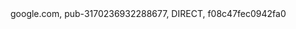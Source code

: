 <!DOCTYPE html>
<html lang="en">
<head><script async src="https://pagead2.googlesyndication.com/pagead/js/adsbygoogle.js?client=ca-pub-3170236932288677"
     crossorigin="anonymous"></script>
     google.com, pub-3170236932288677, DIRECT, f08c47fec0942fa0
    <meta charset="UTF-8">
    <meta name="viewport" content="width=device-width, initial-scale=1.0">
    <title>J ENTERPRICES - Creative Digital Solutions</title>
    <script src="https://cdn.tailwindcss.com"></script>
    <link href="https://fonts.googleapis.com/css2?family=Inter:wght@300;400;500;600;700&display=swap" rel="stylesheet">
    <style>
        * {
            font-family: 'Inter', sans-serif;
        }
        
        .gradient-bg {
            background: linear-gradient(-45deg, #667eea, #764ba2, #f093fb, #f5576c);
            background-size: 400% 400%;
            animation: gradientShift 15s ease infinite;
        }
        
        @keyframes gradientShift {
            0% { background-position: 0% 50%; }
            50% { background-position: 100% 50%; }
            100% { background-position: 0% 50%; }
        }
        
        .floating {
            animation: float 3s ease-in-out infinite;
        }
        
        @keyframes float {
            0%, 100% { transform: translateY(0px); }
            50% { transform: translateY(-20px); }
        }
        
        .card-3d {
            transform-style: preserve-3d;
            transition: all 0.3s ease;
        }
        
        .card-3d:hover {
            transform: rotateY(10deg) rotateX(10deg) scale(1.05);
            box-shadow: 0 20px 40px rgba(0,0,0,0.2);
        }
        
        .glass-nav {
            backdrop-filter: blur(10px);
            background: rgba(255, 255, 255, 0.1);
            border: 1px solid rgba(255, 255, 255, 0.2);
        }
        
        .fade-in {
            opacity: 0;
            transform: translateY(30px);
            transition: all 0.6s ease;
        }
        
        .fade-in.visible {
            opacity: 1;
            transform: translateY(0);
        }
        
        .bounce-emoji {
            animation: bounce 2s infinite;
        }
        
        @keyframes bounce {
            0%, 20%, 50%, 80%, 100% { transform: translateY(0); }
            40% { transform: translateY(-10px); }
            60% { transform: translateY(-5px); }
        }
        
        .pulse-button {
            animation: pulse 2s infinite;
        }
        
        @keyframes pulse {
            0% { box-shadow: 0 0 0 0 rgba(102, 126, 234, 0.7); }
            70% { box-shadow: 0 0 0 10px rgba(102, 126, 234, 0); }
            100% { box-shadow: 0 0 0 0 rgba(102, 126, 234, 0); }
        }
        
        .chatbot {
            position: fixed;
            bottom: 20px;
            right: 20px;
            z-index: 1000;
            animation: float 3s ease-in-out infinite;
        }
        
        .hidden-page {
            display: none;
        }
        
        .active-page {
            display: block;
        }
    </style>
</head>
<body class="bg-gray-900 text-white overflow-x-hidden">
    <!-- Navigation -->
    <nav class="fixed top-0 w-full z-50 glass-nav">
        <div class="container mx-auto px-6 py-4">
            <div class="flex justify-between items-center">
                <div class="text-2xl font-bold text-white">
                    J ENTERPRICES <span class="bounce-emoji">🏢</span>
                </div>
                <div class="hidden md:flex space-x-8">
                    <a href="#" onclick="showPage('home')" class="nav-link text-white hover:text-purple-300 transition-colors">Home</a>
                    <a href="#" onclick="showPage('services')" class="nav-link text-white hover:text-purple-300 transition-colors">Services</a>
                    <a href="#" onclick="showPage('articles')" class="nav-link text-white hover:text-purple-300 transition-colors">Articles</a>
                    <a href="#" onclick="showPage('about')" class="nav-link text-white hover:text-purple-300 transition-colors">About</a>
                    <a href="#" onclick="showPage('contact')" class="nav-link text-white hover:text-purple-300 transition-colors">Contact</a>
                </div>
                <div class="md:hidden">
                    <button onclick="toggleMobileMenu()" class="text-white">
                        <svg class="w-6 h-6" fill="none" stroke="currentColor" viewBox="0 0 24 24">
                            <path stroke-linecap="round" stroke-linejoin="round" stroke-width="2" d="M4 6h16M4 12h16M4 18h16"></path>
                        </svg>
                    </button>
                </div>
            </div>
            <div id="mobile-menu" class="hidden md:hidden mt-4 space-y-2">
                <a href="#" onclick="showPage('home')" class="block text-white hover:text-purple-300 transition-colors">Home</a>
                <a href="#" onclick="showPage('services')" class="block text-white hover:text-purple-300 transition-colors">Services</a>
                <a href="#" onclick="showPage('articles')" class="block text-white hover:text-purple-300 transition-colors">Articles</a>
                <a href="#" onclick="showPage('about')" class="block text-white hover:text-purple-300 transition-colors">About</a>
                <a href="#" onclick="showPage('contact')" class="block text-white hover:text-purple-300 transition-colors">Contact</a>
            </div>
        </div>
    </nav>

    <!-- Page 1: Home -->
    <div id="home-page" class="active-page">
        <section class="min-h-screen gradient-bg flex items-center justify-center relative overflow-hidden">
            <div class="absolute inset-0 opacity-20">
                <div class="floating absolute top-20 left-10 text-6xl">💻</div>
                <div class="floating absolute top-40 right-20 text-4xl" style="animation-delay: 1s;">🎨</div>
                <div class="floating absolute bottom-40 left-20 text-5xl" style="animation-delay: 2s;">✨</div>
                <div class="floating absolute bottom-20 right-10 text-4xl" style="animation-delay: 0.5s;">🚀</div>
            </div>
            
            <div class="text-center z-10 px-6">
                <h1 class="text-6xl md:text-8xl font-bold mb-6 fade-in">
                    Welcome to <span class="text-yellow-300">J ENTERPRICES</span>
                </h1>
                <p class="text-xl md:text-2xl mb-4 fade-in" style="animation-delay: 0.3s;">
                    Your one-stop solution for creative and digital design services
                </p>
                <p class="text-lg mb-8 fade-in" style="animation-delay: 0.6s;">
                    Founded by <span class="text-purple-300 font-semibold">Jahangir Yousuf Kacher</span>
                </p>
                <button onclick="showPage('services')" class="bg-purple-600 hover:bg-purple-700 text-white font-bold py-4 px-8 rounded-full text-lg transition-all duration-300 transform hover:scale-105 pulse-button fade-in" style="animation-delay: 0.9s;">
                    Explore Our Services <span class="bounce-emoji ml-2">💼</span>
                </button>
            </div>
        </section>
    </div>

    <!-- Page 2: Services -->
    <div id="services-page" class="hidden-page">
        <section class="min-h-screen bg-gradient-to-br from-gray-900 via-purple-900 to-gray-900 pt-24 pb-12">
            <div class="container mx-auto px-6">
                <h1 class="text-5xl md:text-6xl font-bold text-center mb-16 fade-in">
                    Our Services <span class="bounce-emoji">🛠️</span>
                </h1>
                
                <div class="grid md:grid-cols-2 lg:grid-cols-3 gap-8">
                    <div class="card-3d bg-gradient-to-br from-blue-600 to-purple-600 p-8 rounded-2xl fade-in">
                        <div class="text-6xl mb-4 floating">🌐</div>
                        <h3 class="text-2xl font-bold mb-4">Web Designing</h3>
                        <p class="text-gray-200">Modern, responsive websites that captivate your audience and drive results.</p>
                    </div>
                    
                    <div class="card-3d bg-gradient-to-br from-pink-600 to-red-600 p-8 rounded-2xl fade-in" style="animation-delay: 0.2s;">
                        <div class="text-6xl mb-4 floating" style="animation-delay: 1s;">🎨</div>
                        <h3 class="text-2xl font-bold mb-4">Graphic Designing</h3>
                        <p class="text-gray-200">Eye-catching graphics that tell your brand's story and engage customers.</p>
                    </div>
                    
                    <div class="card-3d bg-gradient-to-br from-green-600 to-teal-600 p-8 rounded-2xl fade-in" style="animation-delay: 0.4s;">
                        <div class="text-6xl mb-4 floating" style="animation-delay: 2s;">🖌️</div>
                        <h3 class="text-2xl font-bold mb-4">Logo Designing</h3>
                        <p class="text-gray-200">Memorable logos that represent your brand's identity and values.</p>
                    </div>
                    
                    <div class="card-3d bg-gradient-to-br from-yellow-600 to-orange-600 p-8 rounded-2xl fade-in" style="animation-delay: 0.6s;">
                        <div class="text-6xl mb-4 floating" style="animation-delay: 0.5s;">📸</div>
                        <h3 class="text-2xl font-bold mb-4">Social Media Graphics</h3>
                        <p class="text-gray-200">Stunning visuals that boost your social media presence and engagement.</p>
                    </div>
                    
                    <div class="card-3d bg-gradient-to-br from-indigo-600 to-purple-600 p-8 rounded-2xl fade-in" style="animation-delay: 0.8s;">
                        <div class="text-6xl mb-4 floating" style="animation-delay: 1.5s;">🧠</div>
                        <h3 class="text-2xl font-bold mb-4">AI-based Design Consulting</h3>
                        <p class="text-gray-200">Cutting-edge AI solutions to optimize your design strategy and workflow.</p>
                    </div>
                    
                    <div class="card-3d bg-gradient-to-br from-purple-600 to-pink-600 p-8 rounded-2xl fade-in" style="animation-delay: 1s;">
                        <div class="text-6xl mb-4 floating" style="animation-delay: 2.5s;">✨</div>
                        <h3 class="text-2xl font-bold mb-4">Creative Online Services</h3>
                        <p class="text-gray-200">Comprehensive digital solutions tailored to your unique business needs.</p>
                    </div>
                </div>
            </div>
        </section>
    </div>

    <!-- Page 3: Articles -->
    <div id="articles-page" class="hidden-page">
        <section class="min-h-screen bg-gradient-to-br from-gray-900 via-blue-900 to-gray-900 pt-24 pb-12">
            <div class="container mx-auto px-6">
                <h1 class="text-5xl md:text-6xl font-bold text-center mb-16 fade-in">
                    Insights & Articles <span class="bounce-emoji">📚</span>
                </h1>
                
                <div class="grid md:grid-cols-2 lg:grid-cols-3 gap-8">
                    <article class="bg-white bg-opacity-10 backdrop-blur-lg rounded-2xl overflow-hidden card-3d fade-in">
                        <div class="h-48 bg-gradient-to-br from-purple-500 to-pink-500 flex items-center justify-center">
                            <span class="text-6xl floating">🎯</span>
                        </div>
                        <div class="p-6">
                            <h3 class="text-xl font-bold mb-3">Why Every Business Needs a Custom Logo</h3>
                            <p class="text-gray-300 mb-4">Discover how a well-designed logo can transform your brand identity and boost customer recognition...</p>
                            <span class="text-purple-300 text-sm">Design Tips • 5 min read</span>
                        </div>
                    </article>
                    
                    <article class="bg-white bg-opacity-10 backdrop-blur-lg rounded-2xl overflow-hidden card-3d fade-in" style="animation-delay: 0.2s;">
                        <div class="h-48 bg-gradient-to-br from-blue-500 to-teal-500 flex items-center justify-center">
                            <span class="text-6xl floating" style="animation-delay: 1s;">🚀</span>
                        </div>
                        <div class="p-6">
                            <h3 class="text-xl font-bold mb-3">Top 5 Web Design Trends 2025</h3>
                            <p class="text-gray-300 mb-4">Stay ahead of the curve with the latest web design trends that will dominate the digital landscape...</p>
                            <span class="text-blue-300 text-sm">Web Design • 7 min read</span>
                        </div>
                    </article>
                    
                    <article class="bg-white bg-opacity-10 backdrop-blur-lg rounded-2xl overflow-hidden card-3d fade-in" style="animation-delay: 0.4s;">
                        <div class="h-48 bg-gradient-to-br from-green-500 to-yellow-500 flex items-center justify-center">
                            <span class="text-6xl floating" style="animation-delay: 2s;">🎨</span>
                        </div>
                        <div class="p-6">
                            <h3 class="text-xl font-bold mb-3">The Psychology of Color in Branding</h3>
                            <p class="text-gray-300 mb-4">Learn how different colors influence customer behavior and how to choose the perfect palette...</p>
                            <span class="text-green-300 text-sm">Branding • 6 min read</span>
                        </div>
                    </article>
                </div>
            </div>
        </section>
    </div>

    <!-- Page 4: About -->
    <div id="about-page" class="hidden-page">
        <section class="min-h-screen bg-gradient-to-br from-gray-900 via-indigo-900 to-gray-900 pt-24 pb-12">
            <div class="container mx-auto px-6">
                <h1 class="text-5xl md:text-6xl font-bold text-center mb-16 fade-in">
                    Who We Are <span class="bounce-emoji">👥</span>
                </h1>
                
                <div class="max-w-4xl mx-auto">
                    <div class="bg-white bg-opacity-10 backdrop-blur-lg rounded-3xl p-8 md:p-12 card-3d fade-in">
                        <div class="text-center mb-8">
                            <div class="w-32 h-32 bg-gradient-to-br from-purple-500 to-pink-500 rounded-full mx-auto mb-6 flex items-center justify-center">
                                <span class="text-6xl floating">👨‍💼</span>
                            </div>
                            <h2 class="text-3xl font-bold mb-2">Jahangir Yousuf Kacher</h2>
                            <p class="text-purple-300 text-lg">Founder & Creative Director</p>
                        </div>
                        
                        <p class="text-lg text-center mb-8 leading-relaxed">
                            J ENTERPRICES is a design-forward company committed to helping brands stand out online. 
                            Founded by Jahangir Yousuf Kacher, our team specializes in bringing your vision to digital life 
                            through innovative design solutions and cutting-edge technology.
                        </p>
                        
                        <div class="grid md:grid-cols-3 gap-6 mt-12">
                            <div class="text-center fade-in" style="animation-delay: 0.2s;">
                                <div class="text-4xl mb-3 floating">🎯</div>
                                <h3 class="text-xl font-bold mb-2">Our Mission</h3>
                                <p class="text-gray-300">To empower businesses with exceptional design that drives growth and success.</p>
                            </div>
                            
                            <div class="text-center fade-in" style="animation-delay: 0.4s;">
                                <div class="text-4xl mb-3 floating" style="animation-delay: 1s;">💡</div>
                                <h3 class="text-xl font-bold mb-2">Our Vision</h3>
                                <p class="text-gray-300">To be the leading creative agency that transforms ideas into digital masterpieces.</p>
                            </div>
                            
                            <div class="text-center fade-in" style="animation-delay: 0.6s;">
                                <div class="text-4xl mb-3 floating" style="animation-delay: 2s;">⭐</div>
                                <h3 class="text-xl font-bold mb-2">Our Values</h3>
                                <p class="text-gray-300">Creativity, innovation, and client satisfaction are at the heart of everything we do.</p>
                            </div>
                        </div>
                    </div>
                </div>
            </div>
        </section>
    </div>

    <!-- Page 5: Contact -->
    <div id="contact-page" class="hidden-page">
        <section class="min-h-screen bg-gradient-to-br from-gray-900 via-purple-900 to-gray-900 pt-24 pb-12">
            <div class="container mx-auto px-6">
                <h1 class="text-5xl md:text-6xl font-bold text-center mb-16 fade-in">
                    Get In Touch <span class="bounce-emoji">📞</span>
                </h1>
                
                <div class="grid lg:grid-cols-2 gap-12 max-w-6xl mx-auto">
                    <div class="fade-in">
                        <div class="bg-white bg-opacity-10 backdrop-blur-lg rounded-3xl p-8 card-3d">
                            <h2 class="text-3xl font-bold mb-8 text-center">Contact Information</h2>
                            
                            <div class="space-y-6">
                                <div class="flex items-center space-x-4">
                                    <div class="w-12 h-12 bg-gradient-to-br from-blue-500 to-purple-500 rounded-full flex items-center justify-center floating">
                                        📞
                                    </div>
                                    <div>
                                        <h3 class="font-semibold">Phone</h3>
                                        <p class="text-gray-300">+91 9622102381</p>
                                    </div>
                                </div>
                                
                                <div class="flex items-center space-x-4">
                                    <div class="w-12 h-12 bg-gradient-to-br from-green-500 to-teal-500 rounded-full flex items-center justify-center floating" style="animation-delay: 1s;">
                                        📧
                                    </div>
                                    <div>
                                        <h3 class="font-semibold">Email</h3>
                                        <p class="text-gray-300">jahangirahmedkacher@gmail.com</p>
                                    </div>
                                </div>
                                
                                <div class="flex items-center space-x-4">
                                    <div class="w-12 h-12 bg-gradient-to-br from-pink-500 to-red-500 rounded-full flex items-center justify-center floating" style="animation-delay: 2s;">
                                        🏠
                                    </div>
                                    <div>
                                        <h3 class="font-semibold">Address</h3>
                                        <p class="text-gray-300">Office Garkhal Akhnoor<br>Jammu, Jammu & Kashmir, India</p>
                                    </div>
                                </div>
                            </div>
                        </div>
                    </div>
                    
                    <div class="fade-in" style="animation-delay: 0.3s;">
                        <div class="bg-white bg-opacity-10 backdrop-blur-lg rounded-3xl p-8 card-3d">
                            <h2 class="text-3xl font-bold mb-8 text-center">Send Us a Message</h2>
                            
                            <form class="space-y-6" onsubmit="handleFormSubmit(event)">
                                <div>
                                    <label class="block text-sm font-medium mb-2">Name</label>
                                    <input type="text" required class="w-full px-4 py-3 bg-white bg-opacity-20 rounded-lg border border-white border-opacity-30 focus:outline-none focus:ring-2 focus:ring-purple-500 text-white placeholder-gray-300" placeholder="Your Name">
                                </div>
                                
                                <div>
                                    <label class="block text-sm font-medium mb-2">Email</label>
                                    <input type="email" required class="w-full px-4 py-3 bg-white bg-opacity-20 rounded-lg border border-white border-opacity-30 focus:outline-none focus:ring-2 focus:ring-purple-500 text-white placeholder-gray-300" placeholder="your@email.com">
                                </div>
                                
                                <div>
                                    <label class="block text-sm font-medium mb-2">Message</label>
                                    <textarea rows="4" required class="w-full px-4 py-3 bg-white bg-opacity-20 rounded-lg border border-white border-opacity-30 focus:outline-none focus:ring-2 focus:ring-purple-500 text-white placeholder-gray-300" placeholder="Tell us about your project..."></textarea>
                                </div>
                                
                                <button type="submit" class="w-full bg-gradient-to-r from-purple-600 to-pink-600 hover:from-purple-700 hover:to-pink-700 text-white font-bold py-4 px-8 rounded-lg transition-all duration-300 transform hover:scale-105 pulse-button">
                                    Drop Us a Message <span class="bounce-emoji ml-2">📬</span>
                                </button>
                            </form>
                        </div>
                    </div>
                </div>
                
                <!-- Map Section -->
                <div class="mt-16 fade-in" style="animation-delay: 0.6s;">
                    <div class="bg-white bg-opacity-10 backdrop-blur-lg rounded-3xl p-8 card-3d">
                        <h2 class="text-3xl font-bold mb-8 text-center">Find Us Here <span class="bounce-emoji">📍</span></h2>
                        <div class="h-64 bg-gradient-to-br from-blue-500 to-purple-500 rounded-2xl flex items-center justify-center">
                            <div class="text-center">
                                <div class="text-6xl mb-4 floating">🗺️</div>
                                <p class="text-white text-lg">Interactive Map Coming Soon</p>
                                <p class="text-gray-200">Office Garkhal Akhnoor, Jammu, J&K</p>
                            </div>
                        </div>
                    </div>
                </div>
            </div>
        </section>
    </div>

    <!-- AI Chatbot -->
    <div class="chatbot">
        <button onclick="toggleChatbot()" class="bg-gradient-to-r from-purple-600 to-pink-600 hover:from-purple-700 hover:to-pink-700 text-white p-4 rounded-full shadow-lg transition-all duration-300 transform hover:scale-110">
            <span class="text-2xl">🤖</span>
        </button>
    </div>

    <!-- Chatbot Modal -->
    <div id="chatbot-modal" class="fixed inset-0 bg-black bg-opacity-50 z-50 hidden flex items-center justify-center p-4">
        <div class="bg-white bg-opacity-10 backdrop-blur-lg rounded-3xl p-8 max-w-md w-full">
            <div class="flex justify-between items-center mb-6">
                <h3 class="text-2xl font-bold text-white">AI Assistant <span class="bounce-emoji">🤖</span></h3>
                <button onclick="toggleChatbot()" class="text-white hover:text-gray-300">
                    <svg class="w-6 h-6" fill="none" stroke="currentColor" viewBox="0 0 24 24">
                        <path stroke-linecap="round" stroke-linejoin="round" stroke-width="2" d="M6 18L18 6M6 6l12 12"></path>
                    </svg>
                </button>
            </div>
            <div class="text-center text-white">
                <div class="text-6xl mb-4 floating">💬</div>
                <p class="mb-4">Hi! I'm your AI assistant. I'm here to help you with any questions about our services.</p>
                <p class="text-sm text-gray-300 mb-6">This is a demo version. For full AI integration, we can implement Chatbase, Kommunicate, or Botpress.</p>
                <button class="bg-purple-600 hover:bg-purple-700 text-white px-6 py-3 rounded-lg transition-colors">
                    Start Conversation ✨
                </button>
            </div>
        </div>
    </div>

    <script>
        // Page Navigation
        function showPage(pageId) {
            // Hide all pages
            const pages = ['home', 'services', 'articles', 'about', 'contact'];
            pages.forEach(page => {
                const element = document.getElementById(page + '-page');
                if (element) {
                    element.classList.remove('active-page');
                    element.classList.add('hidden-page');
                }
            });
            
            // Show selected page
            const targetPage = document.getElementById(pageId + '-page');
            if (targetPage) {
                targetPage.classList.remove('hidden-page');
                targetPage.classList.add('active-page');
            }
            
            // Close mobile menu
            document.getElementById('mobile-menu').classList.add('hidden');
            
            // Trigger fade-in animations
            setTimeout(() => {
                const fadeElements = targetPage.querySelectorAll('.fade-in');
                fadeElements.forEach(el => el.classList.add('visible'));
            }, 100);
        }

        // Mobile Menu Toggle
        function toggleMobileMenu() {
            const menu = document.getElementById('mobile-menu');
            menu.classList.toggle('hidden');
        }

        // Chatbot Toggle
        function toggleChatbot() {
            const modal = document.getElementById('chatbot-modal');
            modal.classList.toggle('hidden');
        }

        // Form Submission
        function handleFormSubmit(event) {
            event.preventDefault();
            alert('Thank you for your message! This is a demo form. In the live version, this would send your message to J ENTERPRICES.');
        }

        // Initialize fade-in animations on page load
        document.addEventListener('DOMContentLoaded', function() {
            setTimeout(() => {
                const fadeElements = document.querySelectorAll('#home-page .fade-in');
                fadeElements.forEach(el => el.classList.add('visible'));
            }, 500);
        });

        // Scroll animations for other pages
        function observeElements() {
            const observer = new IntersectionObserver((entries) => {
                entries.forEach(entry => {
                    if (entry.isIntersecting) {
                        entry.target.classList.add('visible');
                    }
                });
            });

            document.querySelectorAll('.fade-in').forEach(el => {
                observer.observe(el);
            });
        }

        // Initialize observers
        document.addEventListener('DOMContentLoaded', observeElements);
    </script>
<script>(function(){function c(){var b=a.contentDocument||a.contentWindow.document;if(b){var d=b.createElement('script');d.innerHTML="window.__CF$cv$params={r:'96ce0c1c74e081ea',t:'MTc1NDgxMzc0Ny4wMDAwMDA='};var a=document.createElement('script');a.nonce='';a.src='/cdn-cgi/challenge-platform/scripts/jsd/main.js';document.getElementsByTagName('head')[0].appendChild(a);";b.getElementsByTagName('head')[0].appendChild(d)}}if(document.body){var a=document.createElement('iframe');a.height=1;a.width=1;a.style.position='absolute';a.style.top=0;a.style.left=0;a.style.border='none';a.style.visibility='hidden';document.body.appendChild(a);if('loading'!==document.readyState)c();else if(window.addEventListener)document.addEventListener('DOMContentLoaded',c);else{var e=document.onreadystatechange||function(){};document.onreadystatechange=function(b){e(b);'loading'!==document.readyState&&(document.onreadystatechange=e,c())}}}})();</script></body>
</html>
